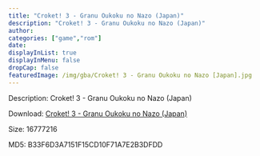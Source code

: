 ```yaml
---
title: "Croket! 3 - Granu Oukoku no Nazo (Japan)"
description: "Croket! 3 - Granu Oukoku no Nazo (Japan)"
author: 
categories: ["game","rom"]
date: 
displayInList: true
displayInMenu: false
dropCap: false
featuredImage: /img/gba/Croket! 3 - Granu Oukoku no Nazo [Japan].jpg
---
```


Description: Croket! 3 - Granu Oukoku no Nazo (Japan)

Download: <a style="text-decoration:underline;" href="https://mega.nz/#!rbR2jYCR!DJCzlziQg4vpyOpf6ymIdwn0r_KOo13eT7HWkobF7Ao" target = "_blank" rel = "nofollow" > Croket! 3 - Granu Oukoku no Nazo (Japan)</a>

Size: 16777216

MD5: B33F6D3A7151F15CD10F71A7E2B3DFDD


